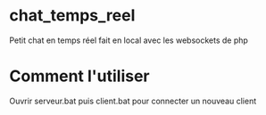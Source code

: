 # chat_temps_reel
Petit chat en temps réel fait en local avec les websockets de php

# Comment l'utiliser

Ouvrir serveur.bat puis client.bat pour connecter un nouveau client
